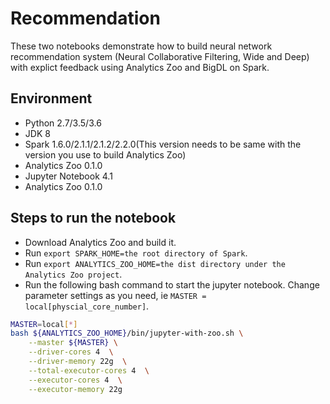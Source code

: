 # Recommendation
These two notebooks demonstrate how to build neural network recommendation system (Neural Collaborative Filtering, Wide and Deep) with explict feedback using Analytics Zoo and BigDL on Spark. 

## Environment
* Python 2.7/3.5/3.6
* JDK 8
* Spark 1.6.0/2.1.1/2.1.2/2.2.0(This version needs to be same with the version you use to build Analytics Zoo)
* Analytics Zoo 0.1.0
* Jupyter Notebook 4.1
* Analytics Zoo 0.1.0

## Steps to run the notebook
* Download Analytics Zoo and build it.
* Run `export SPARK_HOME=the root directory of Spark`.
* Run `export ANALYTICS_ZOO_HOME=the dist directory under the Analytics Zoo project`.
* Run the following bash command to start the jupyter notebook. Change parameter settings as you need, ie `MASTER = local[physcial_core_number]`.
```bash
MASTER=local[*]
bash ${ANALYTICS_ZOO_HOME}/bin/jupyter-with-zoo.sh \
    --master ${MASTER} \
    --driver-cores 4  \
    --driver-memory 22g  \
    --total-executor-cores 4  \
    --executor-cores 4  \
    --executor-memory 22g
```

